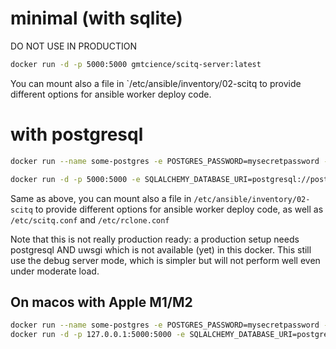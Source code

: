 # minimal (with sqlite)

DO NOT USE IN PRODUCTION

```bash
docker run -d -p 5000:5000 gmtcience/scitq-server:latest
```

You can mount also a file in `/etc/ansible/inventory/02-scitq to provide different options for ansible worker deploy code.

# with postgresql

```bash
docker run --name some-postgres -e POSTGRES_PASSWORD=mysecretpassword -e POSTGRES_DB=scitq -p 55000:5432 -d postgres
```

```bash
docker run -d -p 5000:5000 -e SQLALCHEMY_DATABASE_URI=postgresql://postgres:mysecretpassword@host.docker.internal:55000/scitq gmtcience/scitq-server:latest
```

Same as above, you can mount also a file in `/etc/ansible/inventory/02-scitq` to provide different options for ansible worker deploy code, as well as `/etc/scitq.conf` and `/etc/rclone.conf`

Note that this is not really production ready: a production setup needs postgresql AND uwsgi which is not available (yet) in this docker. This still use the debug server mode, which is simpler but will not perform well even under moderate load.

## On macos with Apple M1/M2

```bash
docker run --name some-postgres -e POSTGRES_PASSWORD=mysecretpassword -e POSTGRES_DB=scitq -p 55000:5432 -d postgres
docker run -d -p 127.0.0.1:5000:5000 -e SQLALCHEMY_DATABASE_URI=postgresql://postgres:mysecretpassword@host.docker.internal:55000/scitq gmtcience/scitq-server:arm64-latest
``````